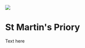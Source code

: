 <a href="https://juncture-digital.org"><img src="https://gitcdn.link/repo/jstor-labs/juncture/main/images/ve-button.png"></a>

<param ve-config header="header" main="now-and-then">

<param ve-compare url="https://stor.artstor.org/stor/97098272-abea-4e1f-992c-44c89c1ad4c3" label="St Martin's Prioery, Canterbury (2021)" attribution="Conor Murphy">
<param ve-compare url="https://stor.artstor.org/stor/5394b37b-30f1-4c6c-a751-990c98a13f1f" label="St Martin's Priory (1905 or earlier)">

# St Martin's Priory

Text here
